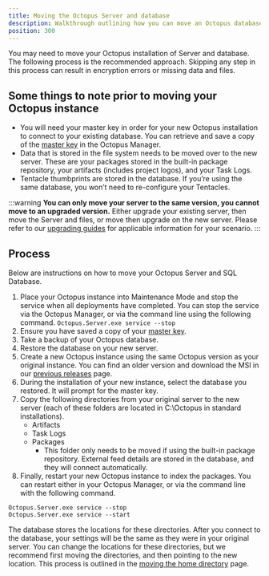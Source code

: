 ```yaml
---
title: Moving the Octopus Server and database
description: Walkthrough outlining how you can move an Octopus database from one server to another.
position: 300
---
```


You may need to move your Octopus installation of Server and database. The following process is the recommended approach. Skipping any step in this process can result in encryption errors or missing data and files.

## Some things to note prior to moving your Octopus instance
- You will need your master key in order for your new Octopus installation to connect to your existing database. You can retrieve and save a copy of the [master key](/docs/reference/security-and-encryption.md) in the Octopus Manager.
- Data that is stored in the file system needs to be moved over to the new server. These are your packages stored in the built-in package repository, your artifacts (includes project logos), and your Task Logs. 
- Tentacle thumbprints are stored in the database. If you’re using the same database, you won’t need to re-configure your Tentacles.

:::warning
**You can only move your server to the same version, you cannot move to an upgraded version.** Either upgrade your existing server, then move the Server and files, or move then upgrade on the new server. Please refer to our [upgrading guides](/docs/administration/upgrading/index.md) for applicable information for your scenario.
:::

## Process

Below are instructions on how to move your Octopus Server and SQL Database.

1. Place your Octopus instance into Maintenance Mode and stop the service when all deployments have completed. You can stop the service via the Octopus Manager, or via the command line using the following command.
`Octopus.Server.exe service --stop`
2. Ensure you have saved a copy of your [master key](/docs/reference/security-and-encryption.md#Securityandencryption-YourMasterKey).
3. Take a backup of your Octopus database.
4. Restore the database on your new server.
5. Create a new Octopus instance using the same Octopus version as your original instance. You can find an older version and download the MSI in our [previous releases](https://octopus.com/downloads/previous) page.
6. During the installation of your new instance, select the database you restored. It will prompt for the master key.
7. Copy the following directories from your original server to the new server (each of these folders are located in C:\Octopus in standard installations).
   - Artifacts
   - Task Logs
   - Packages
      - This folder only needs to be moved if using the built-in package repository. External feed details are stored in the database, and they will connect automatically.
8. Finally, restart your new Octopus instance to index the packages. You can restart either in your Octopus Manager, or via the command line with the following command.
```
Octopus.Server.exe service --stop
Octopus.Server.exe service --start
```

The database stores the locations for these directories. After you connect to the database, your settings will be the same as they were in your original server. You can change the locations for these directories, but we recommend first moving the directories, and then pointing to the new location. This process is outlined in the [moving the home directory](/docs/administration/moving-your-octopus/move-the-home-directory.md) page.
